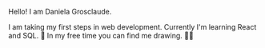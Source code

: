Hello! I am Daniela Grosclaude.  

I am taking my first steps in web development.
Currently I'm learning React and SQL. 🌱
In my free time you can find me drawing. ✍🏽
